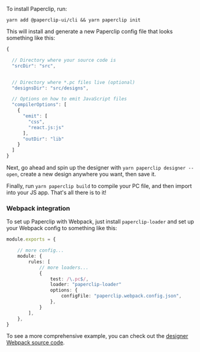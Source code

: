 To install Paperclip, run:

```
yarn add @paperclip-ui/cli && yarn paperclip init
```

This will install and generate a new Paperclip config file that looks something like this:

```javascript
{

  // Directory where your source code is
  "srcDir": "src",


  // Directory where *.pc files live (optional)
  "designsDir": "src/designs",

  // Options on how to emit JavaScript files
  "compilerOptions": [
    {
      "emit": [
        "css",
        "react.js:js"
      ],
      "outDir": "lib"
    }
  ]
}
```

Next, go ahead and spin up the designer with `yarn paperclip designer --open`, create a new design anywhere you want, then save it.

Finally, run `yarn paperclip build` to compile your PC file, and then import into your JS app. That's all there is to it!

### Webpack integration

To set up Paperclip with Webpack, just install `paperclip-loader` and set up your Webpack config to something like this:

```typescript
module.exports = {

    // more config...
    module: {
        rules: [
            // more loaders...
            {
                test: /\.pc$/,
                loader: "paperclip-loader"
                options: {
                    configFile: "paperclip.webpack.config.json",
                },
            }
        ],
    },
}
```

To see a more comprehensive example, you can check out the [designer Webpack source code](https://github.com/paperclip-ui/paperclip/blob/master/libs/designer/webpack.config.js#L73).
